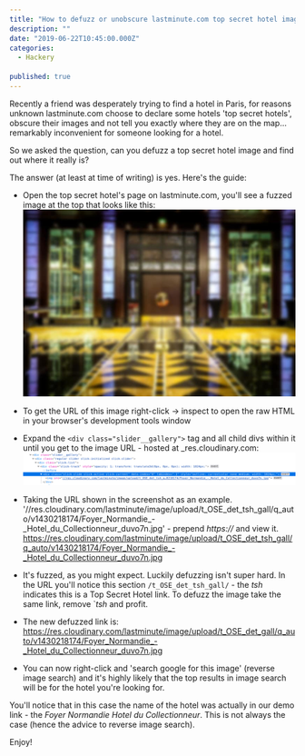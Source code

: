 ```yaml
---
title: "How to defuzz or unobscure lastminute.com top secret hotel images"
description: ""
date: "2019-06-22T10:45:00.000Z"
categories: 
  - Hackery

published: true
---
```


Recently a friend was desperately trying to find a hotel in Paris, for reasons unknown lastminute.com choose to declare some hotels 'top secret hotels', obscure their images and not tell you exactly where they are on the map... remarkably inconvenient for someone looking for a hotel.

So we asked the question, can you defuzz a top secret hotel image and find out where it really is?

The answer (at least at time of writing) is yes. Here's the guide:

  - Open the top secret hotel's page on lastminute.com, you'll see a fuzzed image at the top that looks like this: ![Fuzzed lastminute image](./lastminute-fuzzed.jpg)
  
  - To get the URL of this image right-click -> inspect to open the raw HTML in your browser's development tools window
  
  - Expand the `<div class="slider__gallery">` tag and all child divs within it until you get to the image URL - hosted at _res.cloudinary.com:
  ![HTML to show image url](./lastminute-html-for-fuzzed.png)
  
  - Taking the URL shown in the screenshot as an example. '//res.cloudinary.com/lastminute/image/upload/t_OSE_det_tsh_gall/q_auto/v1430218174/Foyer_Normandie_-_Hotel_du_Collectionneur_duvo7n.jpg' - prepend _https://_ and view it. https://res.cloudinary.com/lastminute/image/upload/t_OSE_det_tsh_gall/q_auto/v1430218174/Foyer_Normandie_-_Hotel_du_Collectionneur_duvo7n.jpg
  
  - It's fuzzed, as you might expect. Luckily defuzzing isn't super hard. In the URL you'll notice this section `/t_OSE_det_tsh_gall/` - the _tsh_ indicates this is a Top Secret Hotel link. To defuzz the image take the same link, remove `_tsh_ and profit. 
  
  - The new defuzzed link is: https://res.cloudinary.com/lastminute/image/upload/t_OSE_det_gall/q_auto/v1430218174/Foyer_Normandie_-_Hotel_du_Collectionneur_duvo7n.jpg
  
  - You can now right-click and 'search google for this image' (reverse image search) and it's highly likely that the top results in image search will be for the hotel you're looking for.
  
You'll notice that in this case the name of the hotel was actually in our demo link - the _Foyer Normandie Hotel du Collectionneur_. This is not always the case (hence the advice to reverse image search).

Enjoy!